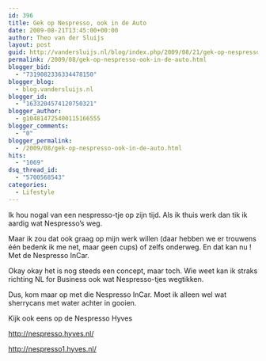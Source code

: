 ```yaml
---
id: 396
title: Gek op Nespresso, ook in de Auto
date: 2009-08-21T13:45:00+00:00
author: Theo van der Sluijs
layout: post
guid: http://vandersluijs.nl/blog/index.php/2009/08/21/gek-op-nespresso-ook-in-de-auto/
permalink: /2009/08/gek-op-nespresso-ook-in-de-auto.html
blogger_bid:
  - "7319082336334478150"
blogger_blog:
  - blog.vandersluijs.nl
blogger_id:
  - "1633204574120750321"
blogger_author:
  - g104814725400115166555
blogger_comments:
  - "0"
blogger_permalink:
  - /2009/08/gek-op-nespresso-ook-in-de-auto.html
hits:
  - "1069"
dsq_thread_id:
  - "5700568543"
categories:
  - Lifestyle
---
```

Ik hou nogal van een nespresso-tje op zijn tijd. Als ik thuis werk dan tik ik aardig wat Nespresso’s weg.

Maar ik zou dat ook graag op mijn werk willen (daar hebben we er trouwens één bedenk ik me net, maar geen cups) of zelfs onderweg. En dat kan nu ! Met de Nespresso InCar.

Okay okay het is nog steeds een concept, maar toch. Wie weet kan ik straks richting NL for Business ook wat Nespresso-tjes wegtikken.

Dus, kom maar op met die Nespresso InCar. Moet ik alleen wel wat sherrycans met water achter in gooien.

Kijk ook eens op de Nespresso Hyves

<http://nespresso.hyves.nl/>

<http://nespresso1.hyves.nl/>